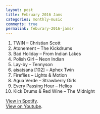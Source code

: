 ```yaml
---
layout: post
title: February 2016 Jams
categories: monthly-music
comments: true
permalink: feburary-2016-jams/
---
```


1. TWIN – Christian Scott
2. Atonement – The Kickdrums
3. Bad Holiday – From Indian Lakes
4. Polish Girl – Neon Indian
5. Lay-by – Tennyson
6. aisatsana [102] – Aphex Twin
7. Fireflies – Lights & Motion
8. Agua Verde – Strawberry Girls
9. Every Passing Hour – Helios
10. Kick Drums & Red Wine – The Midnight

[View in Spotify][spotify].  
[View on Youtube][youtube].

[spotify]: https://open.spotify.com/user/fred.hohman/playlist/0AFhJ4YFNMhMFpXBQmtyYc "View in Spotify."
[youtube]: https://www.youtube.com/playlist?list=PL7t4sFPlrvYVEDaWCg_SJ6aC6dJx4bDfo "View on Youtube."